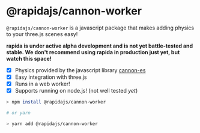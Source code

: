 # @rapidajs/cannon-worker

`@rapidajs/cannon-worker` is a javascript package that makes adding physics to your three.js scenes easy!

**rapida is under active alpha development and is not yet battle-tested and stable. We don't recommend using rapida in production just yet, but watch this space!**

- [x] Physics provided by the javascript library [cannon-es](https://github.com/pmndrs/cannon-es)
- [x] Easy integration with three.js
- [x] Runs in a web worker!
- [x] Supports running on node.js! (not well tested *yet*)

```bash
> npm install @rapidajs/cannon-worker

# or yarn

> yarn add @rapidajs/cannon-worker
```
